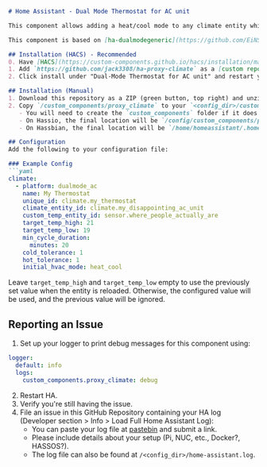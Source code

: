 ```markdown
# Home Assistant - Dual Mode Thermostat for AC unit

This component allows adding a heat/cool mode to any climate entity which has both heat and cool but not heat/cool. Switching the underlying climate entity between the two modes is done automatically based on the temperature reported by the entity. All other climate modes are reported as-is and should work the same as they do for the underlying climate entity.

This component is based on [ha-dualmodegeneric](https://github.com/EiNSTeiN-/ha-dualmodegeneric), which is a [fork of](https://github.com/zacs/ha-dualmodegeneric) which is itself a fork of the mainline `generic_thermostat`.

## Installation (HACS) - Recommended
0. Have [HACS](https://custom-components.github.io/hacs/installation/manual/) installed, this will allow you to easily update.
1. Add `https://github.com/jack3308/ha-proxy-climate` as a [custom repository](https://custom-components.github.io/hacs/usage/settings/#add-custom-repositories) as Type: Integration.
2. Click install under "Dual-Mode Thermostat for AC unit" and restart your Home Assistant instance.

## Installation (Manual)
1. Download this repository as a ZIP (green button, top right) and unzip the archive.
2. Copy `/custom_components/proxy_climate` to your `<config_dir>/custom_components/` directory.
   - You will need to create the `custom_components` folder if it does not exist.
   - On Hassio, the final location will be `/config/custom_components/proxy_climate`.
   - On Hassbian, the final location will be `/home/homeassistant/.homeassistant/custom_components/proxy_climate`.

## Configuration
Add the following to your configuration file:

### Example Config
```yaml
climate:
  - platform: dualmode_ac
    name: My Thermostat
    unique_id: climate.my_thermostat
    climate_entity_id: climate.my_disappointing_ac_unit
    custom_temp_entity_id: sensor.where_people_actually_are
    target_temp_high: 21
    target_temp_low: 19
    min_cycle_duration:
      minutes: 20
    cold_tolerance: 1
    hot_tolerance: 1
    initial_hvac_mode: heat_cool
```

Leave `target_temp_high` and `target_temp_low` empty to use the previously set value when the entity is reloaded. Otherwise, the configured value will be used, and the previous value will be ignored.

## Reporting an Issue
1. Set up your logger to print debug messages for this component using:
```yaml
logger:
  default: info
  logs:
    custom_components.proxy_climate: debug
```
2. Restart HA.
3. Verify you're still having the issue.
4. File an issue in this GitHub Repository containing your HA log (Developer section > Info > Load Full Home Assistant Log):
   - You can paste your log file at [pastebin](https://pastebin.com/) and submit a link.
   - Please include details about your setup (Pi, NUC, etc., Docker?, HASSOS?).
   - The log file can also be found at `/<config_dir>/home-assistant.log`.
```